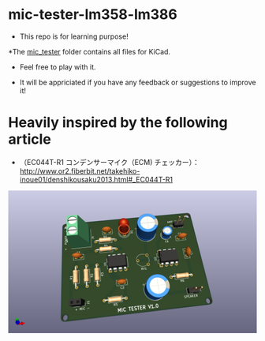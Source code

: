 # mic-tester-lm358-lm386


* This repo is for learning purpose!

*The [mic_tester](https://github.com/kawashimaken/mic-tester-lm358-lm386/tree/main/mic_tester) folder contains all files for KiCad.

* Feel free to play with it.

* It will be appriciated if you have any feedback or suggestions to improve it!


# Heavily inspired by the following article


* （EC044T-R1
コンデンサーマイク（ECM)
チェッカー）：http://www.or2.fiberbit.net/takehiko-inoue01/denshikousaku2013.html#_EC044T-R1


![3d view](./pic/mic_tester.png)
